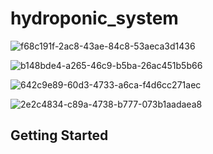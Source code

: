 # hydroponic_system

![f68c191f-2ac8-43ae-84c8-53aeca3d1436](https://github.com/Anuj-S62/hydroponic_system/assets/96018337/d440d9f0-38fb-4b93-a5e3-86cc24f891df)

![b148bde4-a265-46c9-b5ba-26ac451b5b66](https://github.com/Anuj-S62/hydroponic_system/assets/96018337/3e51d4a4-5c1d-489d-bb55-2ba66fe6b501)

![642c9e89-60d3-4733-a6ca-f4d6cc271aec](https://github.com/Anuj-S62/hydroponic_system/assets/96018337/eba2abc6-35d3-4427-93fc-e21960b65bac)

![2e2c4834-c89a-4738-b777-073b1aadaea8](https://github.com/Anuj-S62/hydroponic_system/assets/96018337/80d41359-7876-45d7-9cad-50124e98ba35)

## Getting Started


